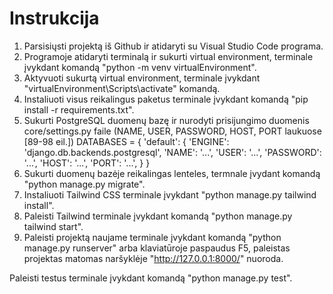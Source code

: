 # Instrukcija

 1. Parsisiųsti projektą iš Github ir atidaryti su Visual Studio Code programa.
 2. Programoje atidaryti terminalą ir sukurti virtual environment, terminale įvykdant komandą "python -m venv virtualEnvironment".
 3. Aktyvuoti sukurtą virtual environment, terminale įvykdant "virtualEnvironment\Scripts\activate" komandą.
 4. Instaliuoti visus reikalingus paketus terminale įvykdant komandą "pip install -r requirements.txt".
 5. Sukurti PostgreSQL duomenų bazę ir nurodyti prisijungimo duomenis core/settings.py faile (NAME, USER, PASSWORD, HOST, PORT laukuose [89-98 eil.])
                        DATABASES = {
                            'default': {
                                'ENGINE': 'django.db.backends.postgresql',
                                'NAME': '...',
                                'USER': '...',
                                'PASSWORD': '...',
                                'HOST': '...',
                                'PORT': '...',
                            }
                        }
 6. Sukurti duomenų bazėje reikalingas lenteles, termnale įvydant komandą "python manage.py migrate".
 7. Instaliuoti Tailwind CSS terminale įvykdant "python manage.py tailwind install".
 8. Paleisti Tailwind terminale įvykdant komandą "python manage.py tailwind start".
 9. Paleisti projektą naujame terminale įvykdant komandą "python manage.py runserver" arba klaviatūroje paspaudus F5, paleistas projektas matomas naršyklėje "http://127.0.0.1:8000/" nuoroda.

Paleisti testus terminale įvykdant komandą "python manage.py test".

